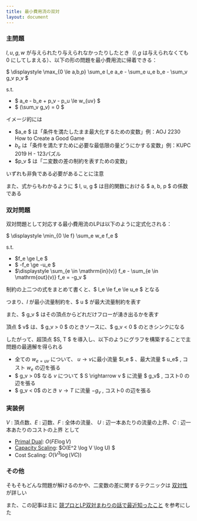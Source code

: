 ```yaml
---
title: 最小費用流の双対
layout: document
---
```


### 主問題

 $l,u,g,w$ が与えられたり与えられなかったりしたとき（$l, g$ は与えられなくても  $0$ にしてしまえる）、以下の形の問題を最小費用流に帰着できる：

$ \displaystyle \max_{0 \le a,b,p} \sum_e l_e a_e - \sum_e u_e b_e - \sum_v g_v p_v $

s.t.

- $ a_e - b_e + p_v - p_u \le w_{uv} $
- $ (\sum_v g_v) = 0 $

イメージ的には

- $a_e $ は「条件を満たしたまま最大化するための変数」例：AOJ 2230 How to Create a Good Game
- $b_e$ は「条件を満たすために必要な最低限の量どうにかする変数」例：KUPC 2019 H - 123パズル
- $p_v $ は「二変数の差の制約を表すための変数」

いずれも非負である必要があることに注意

また、式からもわかるように $ l, u, g $ は目的関数における $ a, b, p $ の係数である

### 双対問題

双対問題として対応する最小費用流のLPは以下のように定式化される：

$ \displaystyle \min_{0 \le f} \sum_e w_e f_e $

s.t.

- $f_e \ge l_e $
- $  -f_e \ge -u_e $
- $\displaystyle \sum_{e \in \mathrm{in}(v)} f_e - \sum_{e \in \mathrm{out}(v)} f_e = -g_v $

制約の上二つの式をまとめて書くと、$ l_e \le f_e \le u_e $ となる

つまり、$l$ が最小流量制約を、$ u $ が最大流量制約を表す

また、$ g_v $ はその頂点からどれだけフローが湧き出るかを表す

頂点 $ v$ は、$ g_v > 0 $ のときソースに、$ g_v < 0 $ のときシンクになる

したがって、超頂点 $S, T $ を導入し、以下のようにグラフを構築することで主問題の最適解を得られる

- 全ての $w_{e=uv}$ について、 $ u \rightarrow v$に最小流量 $l_e $ 、最大流量 $ u_e$ , コスト $w_e$ の辺を張る
- $ g_v > 0$ なる $v$ について $ S \rightarrow v $ に流量 $ g_v$ , コスト$0$ の辺を張る
- $ g_v < 0$ のとき $v  \rightarrow T$  に流量 $-g_v$ , コスト$0$  の辺を張る

### 実装例

$V$ : 頂点数、$E$ : 辺数、$F$ : 全体の流量、 $U$ : 辺一本あたりの流量の上界、$C$ : 辺一本あたりのコストの上界 として

- [Primal Dual](https://beet-aizu.github.io/library/mincostflow/primaldual.cpp): $O(FE \log V)$
- [Capacity Scaling](https://beet-aizu.github.io/library/bflow/capacityscaling.cpp): $O(E^2 \log V \log U) $
- Cost Scaling: $O(V^3 \log (VC))$

### その他
そもそもどんな問題が解けるのかや、二変数の差に関するテクニックは [双対性](https://www.slideshare.net/wata_orz/ss-91375739) が詳しい

また、この記事は主に [競プロとLP双対まわりの話で最近知ったこと](http://tokoharuland.hateblo.jp/entry/2016/12/06/223614) を参考にした
